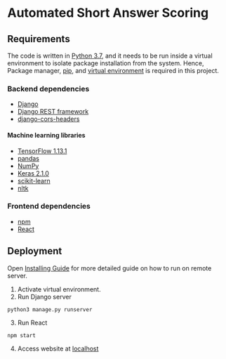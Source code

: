 # Automated Short Answer Scoring

## Requirements

The code is written in [Python 3.7](https://www.python.org/), and it needs to be run inside a virtual environment to isolate package installation from the system. Hence, Package manager, [pip](https://pip.pypa.io/en/stable/installing/), and [virtual environment](https://pypi.org/project/virtualenv/) is required in this project.

### Backend dependencies
* [Django](https://docs.djangoproject.com/en/3.0/topics/install/)
* [Django REST framework](https://www.django-rest-framework.org/#installation)
* [django-cors-headers](https://pypi.org/project/django-cors-headers/)

#### Machine learning libraries
* [TensorFlow 1.13.1](https://www.tensorflow.org/install/pip?lang=python3)
* [pandas](https://pandas.pydata.org/getting_started.html)
* [NumPy](https://numpy.org/)
* [Keras 2.1.0](https://keras.io/)
* [scikit-learn](https://scikit-learn.org/stable/install.html)
* [nltk](https://www.nltk.org/install.html)

### Frontend dependencies
* [npm](https://www.npmjs.com/get-npm)
* [React](https://reactjs.org/docs/getting-started.html)

## Deployment

Open [Installing Guide](https://github.com/vemichelleve/fypcode/blob/master/Guide.pdf) for more detailed guide on how to run on remote server.

1. Activate virtual environment.
2. Run Django server
```
python3 manage.py runserver
```
3. Run React
```
npm start
```
4. Access website at [localhost](http://localhost:3000/)